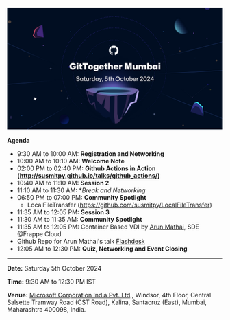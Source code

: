 [![October 2024 Event](/assets/2024-10-05.png)](https://www.meetup.com/gittogether-mumbai/events/303564188/)

**Agenda**

- 9:30 AM to 10:00 AM: **Registration and Networking**
- 10:00 AM to 10:10 AM: **Welcome Note**
- 02:00 PM to 02:40 PM: **Github Actions in Action (http://susmitpy.github.io/talks/github_actions/)**
- 10:40 AM to 11:10 AM: **Session 2**
- 11:10 AM to 11:30 AM: **Break and Networking*
- 06:50 PM to 07:00 PM: **Community Spotlight**
    * LocalFileTransfer (https://github.com/susmitpy/LocalFileTransfer)
- 11:35 AM to 12:05 PM: **Session 3**
-  11:30 AM to 11:35 AM: **Community Spotlight**
- 11:35 AM to 12:05 PM: Container Based VDI by [Arun Mathai](https://github.com/arunmathaisk), SDE @Frappe Cloud
- Github Repo for Arun Mathai's talk [Flashdesk](https://github.com/arunmathaisk/flashdesk)
- 12:05 AM to 12:30 PM: **Quiz, Networking and Event Closing**

-----------

**Date:** Saturday 5th October 2024

**Time:** 9:30 AM to 12:30 PM IST

**Venue:** [Microsoft Corporation India Pvt. Ltd](https://maps.app.goo.gl/1FhuCQERoZNFa981A)., Windsor, 4th Floor, Central Salsette Tramway Road (CST Road), Kalina, Santacruz (East), Mumbai, Maharashtra 400098, India.
